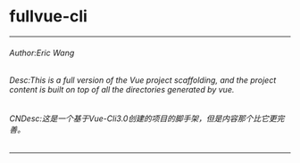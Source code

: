 # fullvue-cli

---
###### Author:Eric Wang

###### Desc:This is a full version of the Vue project scaffolding, and the project content is built on top of all the directories generated by vue.

###### CNDesc:这是一个基于Vue-Cli3.0创建的项目的脚手架，但是内容那个比它更完善。

---



